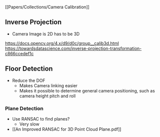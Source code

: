 [[Papers/Collections/Camera Calibration]]

## Inverse Projection

- Camera Image is 2D has to be 3D

https://docs.opencv.org/4.x/d9/d0c/group__calib3d.html
https://towardsdatascience.com/inverse-projection-transformation-c866ccedef1c

## Floor Detection

- Reduce the DOF
	- Makes Camera linking easier
	- Makes it possible to determine general camera positioning, such as camera height pitch and roll

### Plane Detection

- Use RANSAC to find planes?
	- Very slow
- [[An Improved RANSAC for 3D Point Cloud Plane.pdf]]